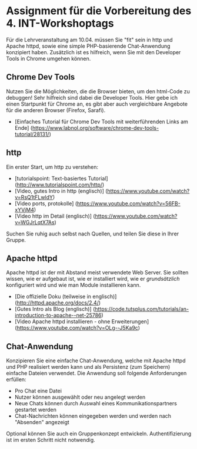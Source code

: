 # Assignment für die Vorbereitung des 4. INT-Workshoptags

Für die Lehrveranstaltung am 10.04. müssen Sie "fit" sein in http und Apache httpd, sowie eine simple PHP-basierende Chat-Anwendung konzipiert haben. Zusätzlich ist es hilfreich, wenn Sie mit den Developer Tools in Chrome umgehen können. 

## Chrome Dev Tools 

Nutzen Sie die Möglichkeiten, die die Browser bieten, um den html-Code zu debuggen! Sehr hilfreich sind dabei die Developer Tools. Hier gebe ich einen Startpunkt für Chrome an, es gibt aber auch vergleichbare Angebote für die anderen Browser (Firefox, Sarafi). 

* [Einfaches Tutorial für Chrome Dev Tools mit weiterführenden Links am Ende] (https://www.labnol.org/software/chrome-dev-tools-tutorial/28131/)

## http

Ein erster Start, um http zu verstehen: 

 * [tutorialspoint: Text-basiertes Tutorial] (http://www.tutorialspoint.com/http/)
 * [Video, gutes Intro in http (englisch)] (https://www.youtube.com/watch?v=RsQ1tFLwldY)
 * [Video ports, protokolle] (https://www.youtube.com/watch?v=56FB-xYVjM4)
 * [Video http im Detail (englisch)] (https://www.youtube.com/watch?v=WGJrLqtX7As)
 
 Suchen Sie ruhig auch selbst nach Quellen, und teilen Sie diese in Ihrer Gruppe. 

## Apache httpd

Apache httpd ist der mit Abstand meist verwendete Web Server. Sie sollten wissen, wie er aufgebaut ist, wie er installiert wird, wie er _grundsätzlich_ konfiguriert wird und wie man Module installieren kann.

 * [Die offizielle Doku (teilweise in englisch)] (http://httpd.apache.org/docs/2.4/)
 * [Gutes Intro als Blog (englisch)] (https://code.tutsplus.com/tutorials/an-introduction-to-apache--net-25786)
 * [Video Apache httpd installieren - ohne Erweiterungen] (https://www.youtube.com/watch?v=OLg--J5Ka9c)

## Chat-Anwendung

Konzipieren Sie eine einfache Chat-Anwendung, welche mit Apache httpd und PHP realisiert werden kann und als Persistenz (zum Speichern) einfache Dateien verwendet. Die Anwendung soll folgende Anforderungen erfüllen: 

 * Pro Chat eine Datei
 * Nutzer können ausgewählt oder neu angelegt werden
 * Neue Chats können durch Auswahl eines Kommunikationspartners gestartet werden 
 * Chat-Nachrichten können eingegeben werden und werden nach "Absenden" angezeigt
 
 Optional können Sie auch ein Gruppenkonzept entwickeln. Authentifizierung ist im ersten Schritt nicht notwendig. 



